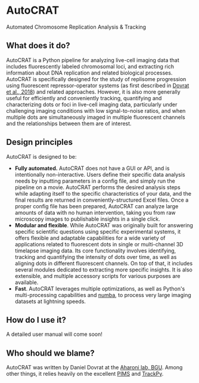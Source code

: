 # AutoCRAT
Automated Chromosome Replication Analysis & Tracking

## What does it do?

AutoCRAT is a Python pipeline for analyzing live-cell imaging data that includes fluorescently labeled chromosomal loci, and extracting rich information about DNA replication and related biological processes. AutoCRAT is specifically designed for the study of replisome progression using fluorescent repressor-operator systems (as first described in [Dovrat et al., 2018](https://www.cell.com/cell-reports/fulltext/S2211-1247(18)30913-6)) and related approaches. However, it is also more generally useful for efficiently and conveniently tracking, quantifying and characterizing dots or foci in live-cell imaging data, particularly under challenging imaging conditions with low signal-to-noise ratios, and when multiple dots are simultaneously imaged in multiple fluorescent channels and the relationships between them are of interest.

## Design principles

AutoCRAT is designed to be:
- **Fully automated.** AutoCRAT does not have a GUI or API, and is intentionally non-interactive. Users define their specific data analysis needs by inputting parameters in a config file, and simply run the pipeline on a movie. AutoCRAT performs the desired analysis steps while adapting itself to the specific characteristics of your data, and the final results are returned in conveniently-structured Excel files. Once a proper config file has been prepared, AutoCRAT can analyze large amounts of data with no human intervention, taking you from raw microscopy images to publishable insights in a single click.
- **Modular and flexible**. While AutoCRAT was originally built for answering specific scientific questions using specific experimental systems, it offers flexible and adaptable capabilities for a wide variety of applications related to fluorescent dots in single or multi-channel 3D timelapse imaging data. Its core functionality involves identifying, tracking and quantifying the intensity of dots over time, as well as aligning dots in different fluorescent channels. On top of that, it includes several modules dedicated to extracting more specific insights. It is also extensible, and multiple accessory scripts for various purposes are available. 
- **Fast**. AutoCRAT leverages multiple optimizations, as well as Python's multi-processing capabilities and [numba](https://numba.pydata.org), to process very large imaging datasets at lightning speeds.

## How do I use it?

A detailed user manual will come soon!

## Who should we blame?

AutoCRAT was written by Daniel Dovrat at the [Aharoni lab, BGU](https://lifewp.bgu.ac.il/aaharoni/). 
Among other things, it relies heavily on the excellent [PIMS](https://github.com/soft-matter/pims) and [TrackPy](https://github.com/soft-matter/trackpy). 

